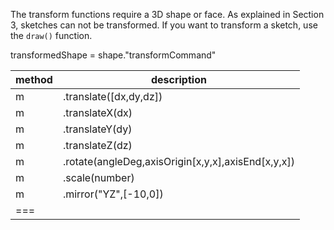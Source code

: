 The transform functions require a 3D shape or face. As explained in Section 3, sketches can not be transformed. If you want to transform a sketch, use the `draw()` function. 

transformedShape = shape."transformCommand"

| method                           | description                                        |
| ---------------------------------|----------------------------------------------------|
m| .translate([dx,dy,dz])                               | Translate a part over distance dx,dy,dz along the respective axis
m| .translateX(dx)                                      | Translate a part along the x-axis only
m| .translateY(dy)                                      | Translate a part along the y-axis only
m| .translateZ(dz)                                      | Translate a part along the z-axis only
m| .rotate(angleDeg,axisOrigin[x,y,x],axisEnd[x,y,x])   | Rotate a part over the indicated degrees along an axis defined by two points 
m| .scale(number)                                       | Scale the part equally in all directions
m| .mirror("YZ",[-10,0])                                | Mirror the part in a given plane
|===



